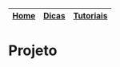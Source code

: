 |[Home][1]|[Dicas][2]|[Tutoriais][3]|
|----|----|----|

# Projeto

[1]: ../README.md
[2]: tips.md
[3]: tutorials.md

